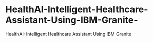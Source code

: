 # HealthAI-Intelligent-Healthcare-Assistant-Using-IBM-Granite-
HealthAI: Intelligent Healthcare Assistant Using IBM Granite
